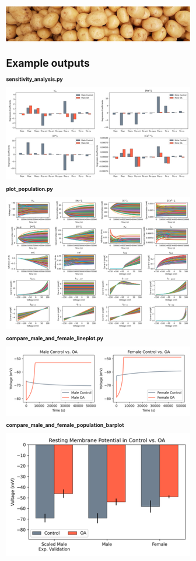 ![Screenshot](figures/potatoes.jpg)

# Example outputs

**sensitivity_analysis.py**

![Screenshot](figures/male_sensitivity_analysis_1000trials.png)

**plot_population.py**

![Screenshot](figures/female_1000trials_50000s.png)

**compare_male_and_female_lineplot.py**

![Screenshot](figures/male_vs_female_OA.png)

**compare_male_and_female_population_barplot**

![Screenshot](figures/change_in_RMP.png)
